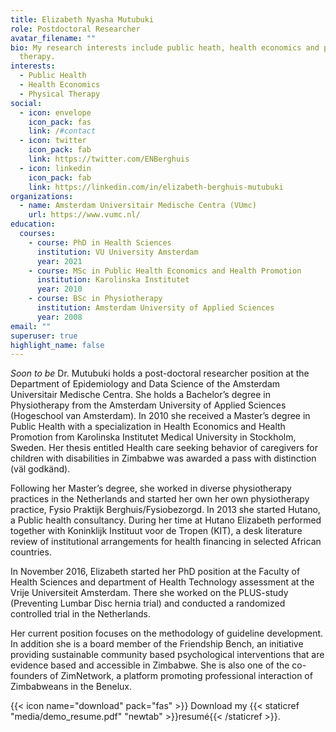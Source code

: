 ```yaml
---
title: Elizabeth Nyasha Mutubuki
role: Postdoctoral Researcher
avatar_filename: ""
bio: My research interests include public heath, health economics and physical
  therapy.
interests:
  - Public Health
  - Health Economics
  - Physical Therapy
social:
  - icon: envelope
    icon_pack: fas
    link: /#contact
  - icon: twitter
    icon_pack: fab
    link: https://twitter.com/ENBerghuis
  - icon: linkedin
    icon_pack: fab
    link: https://linkedin.com/in/elizabeth-berghuis-mutubuki
organizations:
  - name: Amsterdam Universitair Medische Centra (VUmc)
    url: https://www.vumc.nl/
education:
  courses:
    - course: PhD in Health Sciences
      institution: VU University Amsterdam
      year: 2021
    - course: MSc in Public Health Economics and Health Promotion
      institution: Karolinska Institutet
      year: 2010
    - course: BSc in Physiotherapy
      institution: Amsterdam University of Applied Sciences
      year: 2008
email: ""
superuser: true
highlight_name: false
---
```

*Soon to be* Dr. Mutubuki holds a post-doctoral researcher  position at the Department of Epidemiology and Data Science of the Amsterdam Universitair Medische Centra. She holds a Bachelor’s degree in Physiotherapy from the Amsterdam University of Applied Sciences (Hogeschool van Amsterdam). In 2010 she received a Master’s degree in Public Health with a specialization in Health Economics and Health Promotion from Karolinska Institutet Medical University in Stockholm, Sweden. Her thesis entitled Health care seeking behavior of caregivers for  children with disabilities in Zimbabwe was awarded a pass with distinction (väl godkänd).

Following her Master’s degree, she worked in diverse physiotherapy practices in the Netherlands and started her own her own physiotherapy practice, Fysio Praktijk Berghuis/Fysiobezorgd. In 2013 she started Hutano, a Public health consultancy. During her time at Hutano Elizabeth performed together with Koninklijk Instituut voor de Tropen (KIT), a desk literature review of institutional arrangements for health financing in selected African countries. 

In November 2016, Elizabeth started her PhD position at the Faculty of Health Sciences and department of Health Technology assessment at the Vrije Universiteit Amsterdam. There she worked on the PLUS-study (Preventing Lumbar Disc hernia trial) and conducted a randomized controlled trial in the Netherlands. 

Her current position focuses on the methodology of guideline development. In addition she is a board member of the Friendship Bench, an initiative providing sustainable community based psychological interventions that are evidence based and accessible in Zimbabwe. She is also one of the co-founders of ZimNetwork, a platform promoting professional interaction of Zimbabweans in the Benelux.

{{< icon name="download" pack="fas" >}} Download my {{< staticref "media/demo_resume.pdf" "newtab" >}}resumé{{< /staticref >}}.
